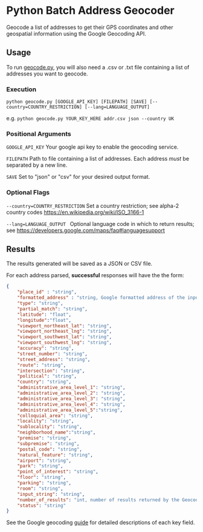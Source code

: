 # Python Batch Address Geocoder
Geocode a list of addresses to get their GPS coordinates and other geospatial information using the Google Geocoding API.

## Usage
To run [geocode.py](geocode.py), you will also need a .csv or .txt file containing a list of addresses you want to geocode.

### Execution
`python geocode.py [GOOGLE_API_KEY] [FILEPATH] [SAVE] [--country=COUNTRY_RESTRICTION] [--lang=LANGUAGE_OUTPUT]`

e.g. `python geocode.py YOUR_KEY_HERE addr.csv json --country UK`

### Positional Arguments
`GOOGLE_API_KEY`
Your google api key to enable the geocoding service.

`FILEPATH`
Path to file containing a list of addresses. Each address *must* be separated by a new line.

`SAVE`
Set to "json" or "csv" for your desired output format.

### Optional Flags
`--country=COUNTRY_RESTRICTION`
Set a country restriction; see alpha-2 country codes https://en.wikipedia.org/wiki/ISO_3166-1

`--lang=LANGUAGE_OUTPUT `
Optional language code in which to return results; see https://developers.google.com/maps/faq#languagesupport

## Results
The results generated will be saved as a JSON or CSV file.

For each address parsed, **successful** responses will have the the form:
```json
{   
    "place_id" : "string",
    "formatted_address" : "string, Google formatted address of the input string",
    "type": "string",
    "partial_match": "string",
    "latitude": "float",
    "longitude":"float",
    "viewport_northeast_lat": "string",
    "viewport_northeast_lng": "string",
    "viewport_southwest_lat": "string",
    "viewport_southwest_lng": "string",
    "accuracy": "string",
    "street_number": "string",
    "street_address": "string",
    "route": "string",
    "intersection": "string",
    "political": "string",
    "country": "string",
    "administrative_area_level_1": "string",
    "administrative_area_level_2": "string",
    "administrative_area_level_3": "string",
    "administrative_area_level_4": "string",
    "administrative_area_level_5":"string",
    "colloquial_area": "string",
    "locality": "string",
    "sublocality": "string",
    "neighborhood_name":"string",
    "premise": "string",
    "subpremise": "string",
    "postal_code": "string",
    "natural_feature": "string",
    "airport": "string",
    "park": "string",
    "point_of_interest": "string",
    "floor": "string",
    "parking": "string",
    "room": "string",
    "input_string": "string",
    "number_of_results": "int, number of results returned by the Geocoding API given the input string (only the first result is represented in the successful response)",
    "status": "string"
}
```

See the Google geocoding [guide](https://developers.google.com/maps/documentation/geocoding/intro) for detailed descriptions of each key field.
